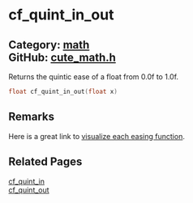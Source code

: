 [](../header.md ':include')

# cf_quint_in_out

Category: [math](https://github.com/RandyGaul/cute_framework/blob/master/docs/api_reference?id=math)  
GitHub: [cute_math.h](https://github.com/RandyGaul/cute_framework/blob/master/include/cute_math.h)  
---

Returns the quintic ease of a float from 0.0f to 1.0f.

```cpp
float cf_quint_in_out(float x)
```

## Remarks

Here is a great link to [visualize each easing function](https://easings.net/).

## Related Pages

[cf_quint_in](https://github.com/RandyGaul/cute_framework/blob/master/docs/math/cf_quint_in.md)  
[cf_quint_out](https://github.com/RandyGaul/cute_framework/blob/master/docs/math/cf_quint_out.md)  
